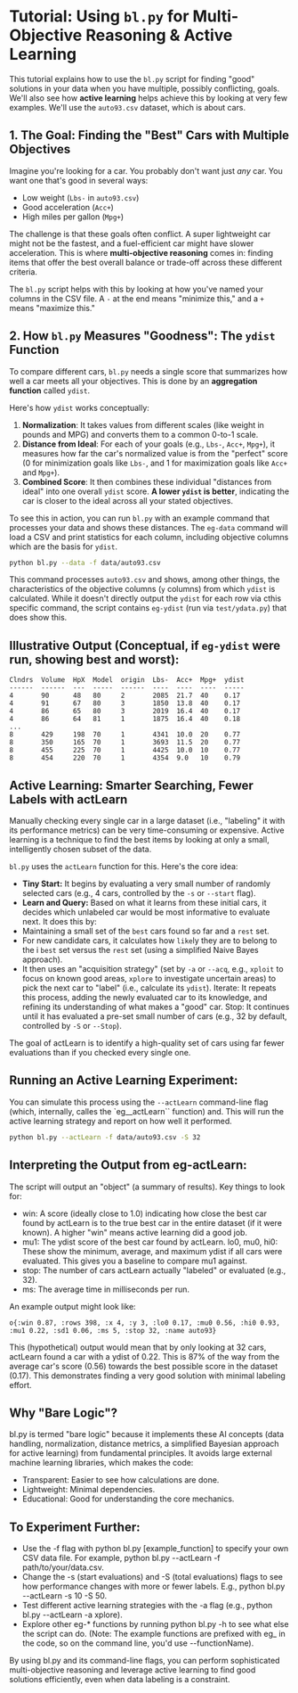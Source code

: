 # Tutorial: Using `bl.py` for Multi-Objective Reasoning & Active Learning

This tutorial explains how to use the `bl.py` script for finding "good" solutions in your data when you have multiple, possibly conflicting, goals. We'll also see how **active learning** helps achieve this by looking at very few examples. We'll use the `auto93.csv` dataset, which is about cars.

## 1. The Goal: Finding the "Best" Cars with Multiple Objectives

Imagine you're looking for a car. You probably don't want just *any* car. You want one that's good in several ways:
* Low weight (`Lbs-` in `auto93.csv`)
* Good acceleration (`Acc+`)
* High miles per gallon (`Mpg+`)

The challenge is that these goals often conflict. A super lightweight car might not be the fastest, and a fuel-efficient car might have slower acceleration. This is where **multi-objective reasoning** comes in: finding items that offer the best overall balance or trade-off across these different criteria.

The `bl.py` script helps with this by looking at how you've named your columns in the CSV file. A `-` at the end means "minimize this," and a `+` means "maximize this."

## 2. How `bl.py` Measures "Goodness": The `ydist` Function

To compare different cars, `bl.py` needs a single score that summarizes how well a car meets all your objectives. This is done by an **aggregation function** called `ydist`.

Here's how `ydist` works conceptually:
1.  **Normalization**: It takes values from different scales (like weight in pounds and MPG) and converts them to a common 0-to-1 scale.
2.  **Distance from Ideal**: For each of your goals (e.g., `Lbs-`, `Acc+`, `Mpg+`), it measures how far the car's normalized value is from the "perfect" score (0 for minimization goals like `Lbs-`, and 1 for maximization goals like `Acc+` and `Mpg+`).
3.  **Combined Score**: It then combines these individual "distances from ideal" into one overall `ydist` score. **A lower `ydist` is better**, indicating the car is closer to the ideal across all your stated objectives.

To see this in action, you can run `bl.py` with an example command that processes your data and shows these distances. The `eg-data` command will load a CSV and print statistics for each column, including objective columns which are the basis for `ydist`.

```bash
python bl.py --data -f data/auto93.csv
```

This command processes `auto93.csv` and shows, among other things, the characteristics of the objective columns (`y` columns) from which `ydist` is calculated. While it doesn't directly output the `ydist` for each row via cthis specific command, the script contains `eg-ydist` (run via `test/ydata.py`) that does show this.

## Illustrative Output (Conceptual, if `eg-ydist` were run, showing best and worst):

```
Clndrs  Volume  HpX  Model  origin  Lbs-  Acc+  Mpg+  ydist
------  ------  ---  -----  ------  ----  ----  ----  -----
4       90      48   80     2       2085  21.7  40    0.17
4       91      67   80     3       1850  13.8  40    0.17
4       86      65   80     3       2019  16.4  40    0.17
4       86      64   81     1       1875  16.4  40    0.18
...
8       429     198  70     1       4341  10.0  20    0.77
8       350     165  70     1       3693  11.5  20    0.77
8       455     225  70     1       4425  10.0  10    0.77
8       454     220  70     1       4354  9.0   10    0.79
```


## Active Learning: Smarter Searching, Fewer Labels with actLearn

Manually checking every single car in a large dataset (i.e., "labeling" it with its performance metrics) can be very time-consuming or expensive. Active learning is a technique to find the best items by looking at only a small, intelligently chosen subset of the data.

`bl.py` uses the `actLearn` function for this. Here's the core idea:

- **Tiny Start:** It begins by evaluating a very small number of randomly selected cars (e.g., 4 cars, controlled by the `-s` or `--start` flag).
- **Learn and Query:** Based on what it learns from these initial cars, it decides which unlabeled car would be most informative to evaluate next. It does this by:
 - Maintaining a small set of the `best` cars found so far and a `rest` set.
 - For new candidate cars, it calculates how `like`ly they are to belong to the i
   `best` set versus the `rest` set (using a simplified Naive Bayes approach).
 - It then uses an "acquisition strategy" (set by `-a` or `--acq`, e.g., `xploit` to focus on known good areas, `xplore` to investigate uncertain areas) to pick the next car to "label" (i.e., calculate its `ydist`).
Iterate: It repeats this process, adding the newly evaluated car to its knowledge, and refining its understanding of what makes a "good" car.
Stop: It continues until it has evaluated a pre-set small number of cars (e.g., 32 by default, controlled by `-S` or `--Stop`).

The goal of actLearn is to identify a high-quality set of cars using far fewer evaluations than if you checked every single one.

## Running an Active Learning Experiment:

You can simulate this process using the `--actLearn`
command-line flag (which, internally, calles the `eg__actLearn`` function)
and. This will run the active learning strategy and report on how well it performed.


```bash
python bl.py --actLearn -f data/auto93.csv -S 32
```

## Interpreting the Output from eg-actLearn:

The script will output an "object" (a summary of results). Key things to look for:

- win: A score (ideally close to 1.0) indicating how close the best car found by actLearn is to the true best car in the entire dataset (if it were known). A higher "win" means active learning did a good job.
- mu1: The ydist score of the best car found by actLearn.
lo0, mu0, hi0: These show the minimum, average, and maximum ydist if all cars were evaluated. This gives you a baseline to compare mu1 against.
- stop: The number of cars actLearn actually "labeled" or evaluated (e.g., 32).
- ms: The average time in milliseconds per run.

An example output might look like:

```
o{:win 0.87, :rows 398, :x 4, :y 3, :lo0 0.17, :mu0 0.56, :hi0 0.93, :mu1 0.22, :sd1 0.06, :ms 5, :stop 32, :name auto93}
```

This (hypothetical) output would mean that by only looking at 32 cars, actLearn found a car with a ydist of 0.22. This is 87% of the way from the average car's score (0.56) towards the best possible score in the dataset (0.17). This demonstrates finding a very good solution with minimal labeling effort.

##  Why "Bare Logic"?

bl.py is termed "bare logic" because it implements these AI concepts (data handling, normalization, distance metrics, a simplified Bayesian approach for active learning) from fundamental principles. It avoids large external machine learning libraries, which makes the code:

- Transparent: Easier to see how calculations are done.
- Lightweight: Minimal dependencies.
- Educational: Good for understanding the core mechanics.

## To Experiment Further:

- Use the -f flag with python bl.py [example_function] to specify your own CSV data file. For example, python bl.py --actLearn -f path/to/your/data.csv.
- Change the -s (start evaluations) and -S (total evaluations) flags to see how performance changes with more or fewer labels. E.g., python bl.py --actLearn -s 10 -S 50.
- Test different active learning strategies with the -a flag (e.g., python bl.py --actLearn -a xplore).
- Explore other eg-* functions by running python bl.py -h to see what else the script can do. (Note: The example functions are prefixed with eg_ in the code, so on the command line, you'd use --functionName).

By using bl.py and its command-line flags, you can perform sophisticated multi-objective reasoning and leverage active learning to find good solutions efficiently, even when data labeling is a constraint.

